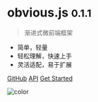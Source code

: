 # <b>obvious.js</b> <small>0.1.1</small>

> 渐进式微前端框架

- 简单，轻量
- 轻松理解，快速上手
- 灵活适配，易于扩展

[GitHub](https://github.com/ObviousJs/obvious-core)
[API](#API)
[Get Started](#介绍)

![color](#f0f0f0)